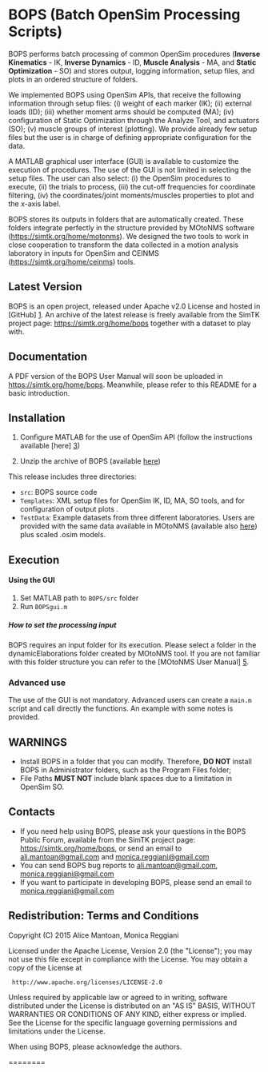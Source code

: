 BOPS (Batch OpenSim Processing Scripts)
=======================================

BOPS performs batch processing of common OpenSim procedures (**Inverse Kinematics** - IK, **Inverse Dynamics** - ID, **Muscle Analysis** - MA, and **Static Optimization** - SO) and stores output, logging information, setup files, and plots in an ordered structure of folders. 

We implemented BOPS using OpenSim APIs, that receive the following information through setup files: (i) weight of each marker (IK); (ii) external loads (ID); (iii) whether moment arms should be computed (MA); (iv) configuration of Static Optimization through the Analyze Tool, and actuators (SO); (v) muscle groups of interest (plotting). We provide already few setup files but the user is in charge of defining appropriate configuration for the data. 

A MATLAB graphical user interface (GUI) is available to customize the execution of procedures. The use of the GUI is not limited in selecting the setup files. The user can also select: (i) the OpenSim procedures to execute, (ii) the trials to process, (iii) the cut-off frequencies for coordinate filtering, (iv) the coordinates/joint moments/muscles properties to plot and the x-axis label. 

BOPS stores its outputs in folders that are automatically created. These folders integrate perfectly in the structure provided by MOtoNMS software (<https://simtk.org/home/motonms>). We designed the two tools to work in close cooperation to transform the data collected in a motion analysis laboratory in inputs for OpenSim and CEINMS (<https://simtk.org/home/ceinms>) tools.
 
## Latest Version ##
BOPS is an open project, released under Apache v2.0 License and hosted in [GitHub] [1]. 
An archive of the latest release is freely available from the SimTK project page: 
<https://simtk.org/home/bops> together with a dataset to play with. 

## Documentation ##
A PDF version of the BOPS User Manual will soon be uploaded in <https://simtk.org/home/bops>.
Meanwhile, please refer to this README for a basic introduction.

## Installation ##

1. Configure MATLAB for the use of OpenSim API (follow the instructions available [here] [3])

2. Unzip the archive of BOPS (available [here][2]) 

This release includes three directories:

- `src`:        BOPS source code
- `Templates`:  XML setup files for OpenSim IK, ID, MA, SO tools, and for configuration of output plots .
- `TestData`:   Example datasets from three different laboratories. Users are provided with the same data available in MOtoNMS (available also [here][4]) plus scaled .osim models.

## Execution ##

#### Using the GUI ####

1. Set MATLAB path to `BOPS/src` folder
2. Run `BOPSgui.m`

##### How to set the processing input  #####
BOPS requires an input folder for its execution. Please select a folder in the dynamicElaborations folder created by MOtoNMS tool. If you are not familiar with this folder structure you can refer to the [MOtoNMS User Manual] [5].

### Advanced use ###
The use of the GUI is not mandatory. Advanced users can create a `main.m` script and call directly the functions. An example with some notes is provided.

## WARNINGS ##
- Install BOPS in a folder that you can modify. Therefore, **DO NOT** install BOPS in Administrator folders, such as the Program Files folder;
- File Paths **MUST NOT** include blank spaces due to a limitation in OpenSim SO.

## Contacts ##
- If you need help using BOPS, please ask your questions in the BOPS Public Forum, available from the SimTK project page: <https://simtk.org/home/bops>, or send an email to <ali.mantoan@gmail.com> and <monica.reggiani@gmail.com>
- You can send BOPS bug reports to <ali.mantoan@gmail.com>, <monica.reggiani@gmail.com>
- If you want to participate in developing BOPS, please send an email to <monica.reggiani@gmail.com>

## Redistribution: Terms and Conditions ##

Copyright (C) 2015 Alice Mantoan, Monica Reggiani
 
Licensed under the Apache License, Version 2.0 (the "License");
you may not use this file except in compliance with the License.
You may obtain a copy of the License at
 
     http://www.apache.org/licenses/LICENSE-2.0
 
Unless required by applicable law or agreed to in writing, software
distributed under the License is distributed on an "AS IS" BASIS,
WITHOUT WARRANTIES OR CONDITIONS OF ANY KIND, either express or implied.
See the License for the specific language governing permissions and limitations under the License.

When using BOPS, please acknowledge the authors.

========

[1]: https://github.com/RehabEngGroup/OpenSimProcessingScripts
[2]: https://simtk.org/home/bops
[3]: http://simtk-confluence.stanford.edu:8080/display/OpenSim/Scripting+with+Matlab
[4]: https://simtk.org/home/motonms
[5]: http://rehabenggroup.github.io/MOtoNMS/manual/folders.html#data-organization

